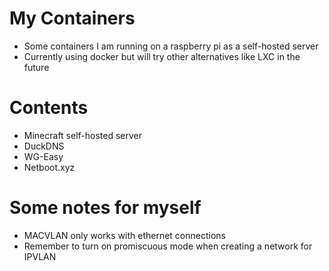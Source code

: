 # My Containers
- Some containers I am running on a raspberry pi as a self-hosted server
- Currently using docker but will try other alternatives like LXC in the future

# Contents
- Minecraft self-hosted server
- DuckDNS
- WG-Easy
- Netboot.xyz

# Some notes for myself
- MACVLAN only works with ethernet connections
- Remember to turn on promiscuous mode when creating a network for IPVLAN
